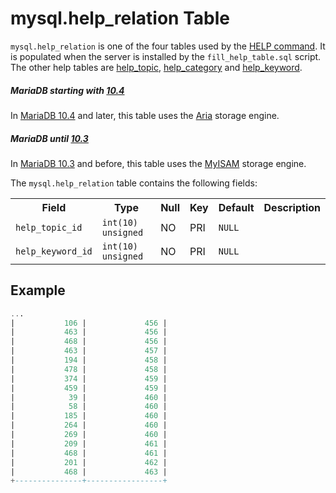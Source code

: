 # mysql.help_relation Table

`mysql.help_relation` is one of the four tables used by the [HELP command](/sql-statements-structure/sql-statements/administrative-sql-statements/help-command/). It is populated when the server is installed by the `fill_help_table.sql` script. The other help tables are [help_topic](/sql-statements-structure/sql-statements/administrative-sql-statements/system-tables/the-mysql-database-tables/mysqlhelp_topic-table/), [help_category](/sql-statements-structure/sql-statements/administrative-sql-statements/system-tables/the-mysql-database-tables/mysqlhelp_category-table/) and [help_keyword](/sql-statements-structure/sql-statements/administrative-sql-statements/system-tables/the-mysql-database-tables/mysqlhelp_keyword-table/).

##### MariaDB starting with [10.4](/kb/en/what-is-mariadb-104/)

In [MariaDB 10.4](/kb/en/what-is-mariadb-104/) and later, this table uses the [Aria](/columns-storage-engines-and-plugins/storage-engines/aria/) storage engine.

##### MariaDB until [10.3](/kb/en/what-is-mariadb-103/)

In [MariaDB 10.3](/kb/en/what-is-mariadb-103/) and before, this table uses the [MyISAM](/columns-storage-engines-and-plugins/storage-engines/myisam-storage-engine/) storage engine.

The `mysql.help_relation` table contains the following fields:

<table><tbody><tr><th>Field</th><th>Type</th><th>Null</th><th>Key</th><th>Default</th><th>Description</th></tr>
<tr><td><code>help_topic_id</code></td><td><code>int(10) unsigned</code></td><td>NO</td><td>PRI</td><td><code>NULL</code></td><td></td></tr>
<tr><td><code>help_keyword_id</code></td><td><code>int(10) unsigned</code></td><td>NO</td><td>PRI</td><td><code>NULL</code></td><td></td></tr>
</tbody></table>

## Example

```sql
...
|           106 |             456 |
|           463 |             456 |
|           468 |             456 |
|           463 |             457 |
|           194 |             458 |
|           478 |             458 |
|           374 |             459 |
|           459 |             459 |
|            39 |             460 |
|            58 |             460 |
|           185 |             460 |
|           264 |             460 |
|           269 |             460 |
|           209 |             461 |
|           468 |             461 |
|           201 |             462 |
|           468 |             463 |
+---------------+-----------------+
```